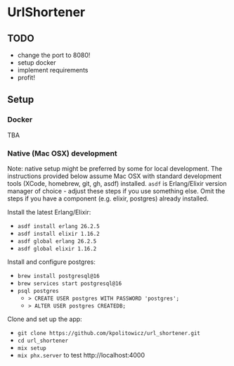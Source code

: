 # UrlShortener

## TODO

* change the port to 8080!
* setup docker
* implement requirements
* profit!

## Setup

### Docker

TBA

### Native (Mac OSX) development

Note: native setup might be preferred by some for local development. The instructions provided below
assume Mac OSX with standard development tools (XCode, homebrew, git, gh, asdf) installed. `asdf` is
Erlang/Elixir version manager of choice - adjust these steps if you use something else. Omit the steps
if you have a component (e.g. elixir, postgres) already installed.

Install the latest Erlang/Elixir:

* `asdf install erlang 26.2.5`
* `asdf install elixir 1.16.2`
* `asdf global erlang 26.2.5`
* `asdf global elixir 1.16.2`

Install and configure postgres:

* `brew install postgresql@16`
* `brew services start postgresql@16`
* `psql postgres`
  - `> CREATE USER postgres WITH PASSWORD 'postgres';`
  - `> ALTER USER postgres CREATEDB;`

Clone and set up the app:

* `git clone https://github.com/kpolitowicz/url_shortener.git`
* `cd url_shortener`
* `mix setup`
* `mix phx.server` to test http://localhost:4000

